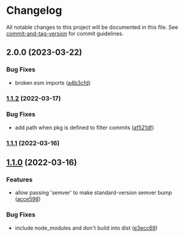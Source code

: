 # Changelog

All notable changes to this project will be documented in this file. See [commit-and-tag-version](https://github.com/absolute-version/commit-and-tag-version) for commit guidelines.

## 2.0.0 (2023-03-22)


### Bug Fixes

* broken esm imports ([a4b3cfd](https://github.com/hyper63/hyper-ci-bump/commit/a4b3cfdba2c0df700ffe4662afd5496e99d17df3))

### [1.1.2](https://github.com/hyper63/hyper-ci-bump/compare/v1.1.1...v1.1.2) (2022-03-17)


### Bug Fixes

* add path when pkg is defined to filter commits ([af521df](https://github.com/hyper63/hyper-ci-bump/commit/af521dfe0a2133b2cf9deec1a2d3c7b0c0bc39c0))

### [1.1.1](https://github.com/hyper63/hyper-ci-bump/compare/v1.1.0...v1.1.1) (2022-03-16)

## [1.1.0](https://github.com/hyper63/hyper-ci-bump/compare/v1.0.1...v1.1.0) (2022-03-16)


### Features

* allow passing 'semver' to make standard-version semver bump ([acce598](https://github.com/hyper63/hyper-ci-bump/commit/acce598cf11c362e505fe94a82e1e81a2180569f))


### Bug Fixes

* include node_modules and don't build into dist ([e3ecc69](https://github.com/hyper63/hyper-ci-bump/commit/e3ecc6908cebd6ecd3f6000b25cfb4a0be72d957))
